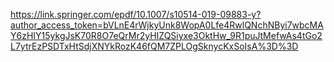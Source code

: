 https://link.springer.com/epdf/10.1007/s10514-019-09883-y?author_access_token=bVLnE4rWjkyUnk8WopA0Lfe4RwlQNchNByi7wbcMAY6zHIY15ykgJsK70R8O7eQrMr2yHIZQSiyxe3OktHw_9R1puJtMefwAs4tGo2L7ytrEzPSDTxHtSdjXNYkRozK46fQM7ZPLOgSknycKxSoIsA%3D%3D 

